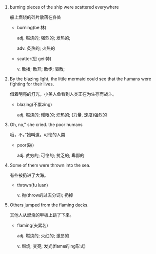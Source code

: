 1. burning pieces of the ship were scattered everywhere

    船上燃烧的碎片散落在各处

    - burning(be 林)

        adj. 燃烧的; 强烈的; 发热的;

        adv. 炙热的; 火热的

    - scatter(思 gei 特)

        v. 散播; 散开; 散步; 驱散;

2. By the blazing light, the little mermaid could see that the humans were fighting for their lives.

    借着明亮的灯光，小美人鱼看到人类正在为生存而战斗。

    - blazing(不累zing)

        adj. 燃烧的; 耀眼的; 炽热的; (力量, 速度)强烈的

3. Oh, no," she cried. the poor humans

    哦，不，”她叫道。可怜的人类

    - poor(破)

        adj. 贫穷的; 可怜的; 贫乏的; 卑鄙的

4. Some of them were thrown into the sea.

    有些被扔进了大海。

    - thrown(fu luan)

        v. 抛(throw的过去分词); 扔掉

5. Others jumped from the flaming decks.

    其他人从燃烧的甲板上跳了下来。

    - flaming(夫累名)

        adj. 燃烧的; 火红的; 激昂的

        v. 燃烧; 变亮; 发光(flame的ing形式)


